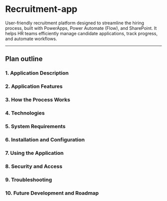 # Recruitment-app

User-friendly recruitment platform designed to streamline the hiring process, built with PowerApps, Power Automate (Flow), and SharePoint. It helps HR teams efficiently manage candidate applications, track progress, and automate workflows.

---

## Plan outline

### 1. Application Description

### 2. Application Features

### 3. How the Process Works

### 4. Technologies

### 5. System Requirements

### 6. Installation and Configuration

### 7. Using the Application

### 8. Security and Access

### 9. Troubleshooting

### 10. Future Development and Roadmap
